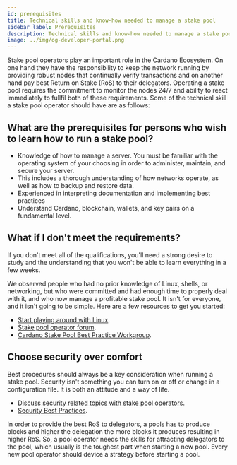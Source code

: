 ```yaml
---
id: prerequisites
title: Technical skills and know-how needed to manage a stake pool
sidebar_label: Prerequisites
description: Technical skills and know-how needed to manage a stake pool
image: ../img/og-developer-portal.png
---
```

Stake pool operators play an important role in the Cardano Ecosystem. On one hand they have the responsibility to keep the network running by providing robust nodes that continually verify transactions and on another hand pay best Return on Stake (RoS) to their delegators. Operating a stake pool requires the commitment to monitor the nodes 24/7 and ability to react immediately to fullfil both of these requirements. Some of the technical skill a stake pool operator should have are as follows:

## What are the prerequisites for persons who wish to learn how to run a stake pool?

- Knowledge of how to manage a server. You must be familiar with the operating system of your choosing in order to administer, maintain, and secure your server.
- This includes a thorough understanding of how networks operate, as well as how to backup and restore data.
- Experienced in interpreting documentation and implementing best practices
- Understand Cardano, blockchain, wallets, and key pairs on a fundamental level.

## What if I don't meet the requirements?

If you don't meet all of the qualifications, you'll need a strong desire to study and the understanding that you won't be able to learn everything in a few weeks.

We observed people who had no prior knowledge of Linux, shells, or networking, but who were committed and had enough time to properly deal with it, and who now manage a profitable stake pool. It isn't for everyone, and it isn't going to be simple. Here are a few resources to get you started:

- [Start playing around with Linux](https://ubuntu.com/tutorials/command-line-for-beginners#1-overview).
- [Stake pool operator forum](https://forum.cardano.org/c/staking-delegation/156).
- [Cardano Stake Pool Best Practice Workgroup](https://t.me/CardanoStakePoolWorkgroup).

## Choose security over comfort

Best procedures should always be a key consideration when running a stake pool. Security isn't something you can turn on or off or change in a configuration file. It is both an attitude and a way of life.

- [Discuss security related topics with stake pool operators](https://forum.cardano.org/c/staking-delegation/stake-pool-security/157).
- [Security Best Practices](../get-started/security/air-gap).

In order to provide the best RoS to delegators, a pools has to produce blocks and higher the delegation the more blocks it produces resulting in higher RoS. So, a pool operator needs the skills for attracting delegators to the pool, which usually is the toughest part when starting a new pool. Every new pool operator should device a strategy before starting a pool.

